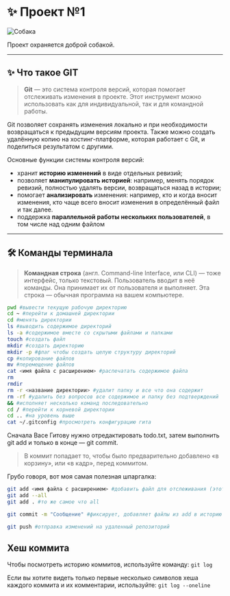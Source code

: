 # ✨ Проект №1

![Собака](https://www.csat.ru/upload/medialibrary/55d/sobaki_dlya_okhrany_doma_vs_okhrannaya_sistema_dlya_doma.jpg)

Проект охраняется доброй собакой.

---

## ✨ Что такое GIT 

>**Git** — это система контроля версий, которая помогает отслеживать изменения в проекте. Этот инструмент можно использовать как для индивидуальной, так и для командной работы.

Git позволяет сохранять изменения локально и при необходимости возвращаться к предыдущим версиям проекта. Также можно создать удалённую копию на хостинг-платформе, которая работает с Git, и поделиться результатом с другими.

Основные функции системы контроля версий:

- хранит **историю изменений** в виде отдельных ревизий;
- позволяет **манипулировать историей**: например, менять порядок ревизий, полностью удалять версии, возвращаться назад в истории;
- помогает **анализировать** изменения: например, кто и когда вносит изменения, кто чаще всего вносит изменения в определённый файл и так далее.
- поддержка **параллельной работы нескольких пользователей**, в том числе над одним файлом

---

## 🛠 Команды терминала

>**Командная строка** (англ. Command-line Interface, или CLI) — тоже интерфейс, только текстовый. Пользователь вводит в неё команды. Она принимает их от пользователя и выполняет. Эта строка — обычная программа на вашем компьютере. 

```bash
pwd #вывести текущую рабочую директорию
cd ~ #перейти к домашней директории
cd #менять директории
ls #выводить содержимое директорий
ls -a #содержимое вместе со скрытыми файлами и папками
touch #создать файл
mkdir #создать директорию
mkdir -p #флаг чтобы создать целую структуру директорий
cp #копирование файлов
mv #перемещение файлов
cat <имя файла с расширением> #распечатать содержимое файла
rm
rmdir
rm -r <название директории> #удалит папку и все что она содержит
rm -rf #удалить без вопросов все содержимое и папку без подтверждений
&& #исполняет несколько команд последовательно
cd / #перейти к корневой директории
cd .. #на уровень выше
cat ~/.gitconfig #просмотреть конфигурацию гита 
 ```

 Сначала Васе Гитову нужно отредактировать todo.txt, затем выполнить git add и только в конце — git commit.

>В коммит попадает то, чтобы было предварительно добавлено «в корзину», или «в кадр», перед коммитом.

Грубо говоря, вот моя самая полезная шпаргалка:
```bash
git add <имя файла с расширением> #добавить файл для отслеживания (этот файл пойдет в коммит)
git add --all
git add . #то же самое что all

git commit -m "Сообщение" #фиксирует, добавляет файлы из add в историю изменений гита

git push #отправка изменений на удаленный репозиторий
```
## Хеш коммита

Чтобы посмотреть историю коммитов, используйте команду: `git log`

Если вы хотите видеть только первые несколько символов хеша каждого коммита и их комментарии, используйте: `git log --oneline`
